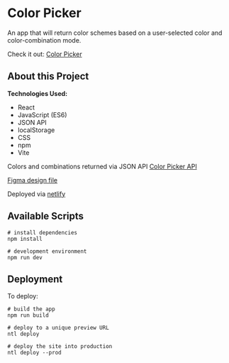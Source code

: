 # Color Picker

An app that will return color schemes based on a user-selected color and color-combination mode.

Check it out: [Color Picker](https://color-scheme-picker.netlify.app/)

## About this Project

**Technologies Used:**

- React
- JavaScript (ES6)
- JSON API
- localStorage
- CSS
- npm
- Vite

Colors and combinations returned via JSON API [Color Picker API](https://www.thecolorapi.com/)

[Figma design file](<https://www.figma.com/file/89fWdvbs8FBNpNAB3U0XBc/Color-Picker-(Copy)?node-id=0%3A1>)

Deployed via [netlify](https://www.netlify.com/)

## Available Scripts

```
# install dependencies
npm install

# development environment
npm run dev
```

## Deployment

To deploy:

```
# build the app
npm run build

# deploy to a unique preview URL
ntl deploy

# deploy the site into production
ntl deploy --prod
```

